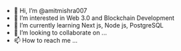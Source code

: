 - 👋 Hi, I’m @amitmishra007
- 👀 I’m interested in Web 3.0 and Blockchain Development 
- 🌱 I’m currently learning Next js, Node js, PostgreSQL
- 💞️ I’m looking to collaborate on ...
- 📫 How to reach me ...

<!---
amitmishra007/amitmishra007 is a ✨ special ✨ repository because its `README.md` (this file) appears on your GitHub profile.
You can click the Preview link to take a look at your changes.
--->
